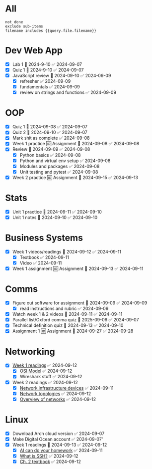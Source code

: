 # All
```tasks
not done
exclude sub-items
filename includes {{query.file.filename}}
```


# Dev Web App
- [x] Lab 1 📅 2024-9-10 ✅ 2024-09-07
- [x] Quiz 1 📅 2024-9-10 ✅ 2024-09-07
- [x] JavaScript review 📅 2024-09-10 ✅ 2024-09-09
	- [x] refresher ✅ 2024-09-09
	- [x] fundamentals ✅ 2024-09-09
	- [x] review on strings and functions ✅ 2024-09-09
# OOP
- [x] Quiz 1 📅 2024-09-08 ✅ 2024-09-07
- [x] Quiz 2 📅 2024-09-10 ✅ 2024-09-07
- [x] Mark shit as complete ✅ 2024-09-08
- [x] Week 1 practice 🆔 Assignment 📅 2024-09-08 ✅ 2024-09-08
- [x] Review 📅 2024-09-09 ✅ 2024-09-08
	- [x] Python basics ✅ 2024-09-08
	- [x] Python and virtual env setup ✅ 2024-09-08
	- [x] Modules and packages ✅ 2024-09-08
	- [x] Unit testing and pytest ✅ 2024-09-08
- [x] Week 2 practice 🆔 Assignment 📅 2024-09-15 ✅ 2024-09-13
# Stats
- [x] Unit 1 practice 📅 2024-09-11 ✅ 2024-09-10
- [x] Unit 1 notes 📅 2024-09-10 ✅ 2024-09-10
# Business Systems
- [x] Week 1 videos/readings 📅 2024-09-12 ✅ 2024-09-11
	- [x] Textbook ✅ 2024-09-11
	- [x] Video ✅ 2024-09-11
- [x] Week 1 assignment 🆔 Assignment 📅 2024-09-13 ✅ 2024-09-11
# Comms
- [x] Figure out software for assignment 📅 2024-09-09 ✅ 2024-09-09
	- [x] read instructions and rubric ✅ 2024-09-09
- [x] Watch week 1 & 2 videos 📅 2024-09-11 ✅ 2024-09-11
- [x] Parallel list/Oxford comma quiz 📅 2025-09-06 ✅ 2024-09-07
- [x] Technical definition quiz 📅 2024-09-13 ✅ 2024-09-10
- [x] Assignment 1 🆔 Assignment 📅 2024-09-27 ✅ 2024-09-28
# Networking
- [x] [Week 1 readings](https://hackmd.io/@yveshema/networking-overview#Reading-List) ✅ 2024-09-12
	- [x] [OSI Model](https://learning.oreilly.com/videos/networking-fundamentals/9780134645711/9780134645711-NETP_1_1_0_0/) ✅ 2024-09-12
	- [x] Wireshark stuff ✅ 2024-09-12
- [x] Week 2 readings ✅ 2024-09-12
	- [x] [Network infrastructure devices](https://learning.oreilly.com/videos/networking-fundamentals/9780134645711/9780134645711-NETP_2_2_0_0/) ✅ 2024-09-11
	- [x] [Network topologies](https://learning.oreilly.com/videos/networking-fundamentals/9780134645711/9780134645711-NETP_3_0_0_0/) ✅ 2024-09-12
	- [x] [Overview of networks](https://intronetworks.cs.luc.edu/current2/html/intro.html) ✅ 2024-09-12
# Linux
- [x] Download Arch cloud version ✅ 2024-09-07
- [x] Make Digital Ocean account ✅ 2024-09-07'
- [x] Week 1 readings 📅 2024-09-13 ✅ 2024-09-12
	- [x] [AI can do your homework](https://www.youtube.com/watch?v=bEJ0_TVXh-I) ✅ 2024-09-11
	- [x] [What is SSH?](https://www.cloudflare.com/learning/access-management/what-is-ssh/) ✅ 2024-09-12
	- [x] [Ch. 2 textbook](https://learning.oreilly.com/library/view/linux-for-system/9781803247946/B18575_02.xhtml) ✅ 2024-09-12
